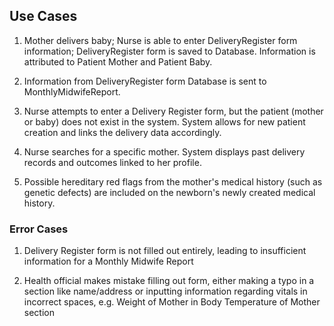 ## Use Cases

1. Mother delivers baby; Nurse is able to enter DeliveryRegister form information; DeliveryRegister form is saved to Database. Information is attributed to Patient Mother and Patient Baby. 

2. Information from DeliveryRegister form Database is sent to MonthlyMidwifeReport.

3. Nurse attempts to enter a Delivery Register form, but the patient (mother or baby) does not exist in the system.
 System allows for new patient creation and links the delivery data accordingly.

4. Nurse searches for a specific mother. System displays past delivery records and outcomes linked to her profile.

5. Possible hereditary red flags from the mother's medical history (such as genetic defects) are included on the newborn's newly created medical history.

### Error Cases
1. Delivery Register form is not filled out entirely, leading to insufficient information for a Monthly Midwife Report

2. Health official makes mistake filling out form, either making a typo in a section like name/address or inputting information regarding vitals in incorrect spaces, e.g. Weight of Mother in Body Temperature of Mother section
